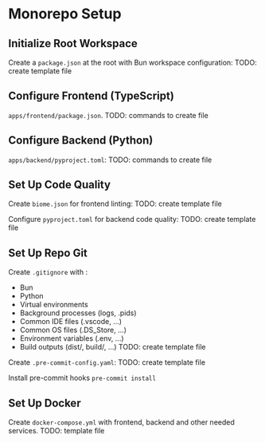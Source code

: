 # Monorepo Setup

## Initialize Root Workspace

Create a `package.json` at the root with Bun workspace configuration:
TODO: create template file

## Configure Frontend (TypeScript)

`apps/frontend/package.json`.
TODO: commands to create file

## Configure Backend (Python)

`apps/backend/pyproject.toml`:
TODO: commands to create file

## Set Up Code Quality

Create `biome.json` for frontend linting:
TODO: create template file

Configure `pyproject.toml` for backend code quality:
TODO: create template file

## Set Up Repo Git

Create `.gitignore` with :
- Bun
- Python
- Virtual environments
- Background processes (logs, .pids)
- Common IDE files (.vscode, ...)
- Common OS files (.DS_Store, ...)
- Environment variables (.env, ...)
- Build outputs (dist/, build/, ...)
TODO: create template file

Create `.pre-commit-config.yaml`:
TODO: create template file

Install pre-commit hooks `pre-commit install`

## Set Up Docker

Create `docker-compose.yml` with frontend, backend and other needed services.
TODO: template file